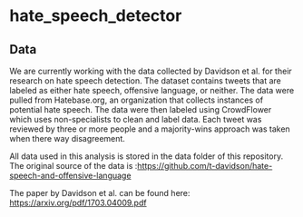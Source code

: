 # hate_speech_detector

## Data

We are currently working with the data collected by Davidson et al. for their research on hate speech detection. The dataset contains tweets that are labeled as either hate speech, offensive language, or neither. The data were pulled from Hatebase.org, an organization that collects instances of potential hate speech. The data were then labeled using CrowdFlower which uses non-specialists to clean and label data. Each tweet was reviewed by three or more people and a majority-wins approach was taken when there way disagreement.

All data used in this analysis is stored in the data folder of this repository. The original source of the data is :https://github.com/t-davidson/hate-speech-and-offensive-language

The paper by Davidson et al. can be found here: https://arxiv.org/pdf/1703.04009.pdf
